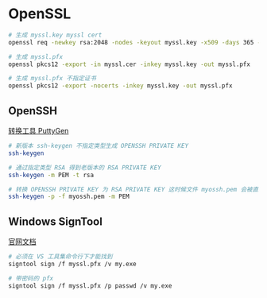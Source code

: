 # OpenSSL

```bash
# 生成 myssl.key myssl cert
openssl req -newkey rsa:2048 -nodes -keyout myssl.key -x509 -days 365 -out myssl.cer

# 生成 myssl.pfx
openssl pkcs12 -export -in myssl.cer -inkey myssl.key -out myssl.pfx

# 生成 myssl.pfx 不指定证书
openssl pkcs12 -export -nocerts -inkey myssl.key -out myssl.pfx
```

## OpenSSH

[转换工具 PuttyGen](https://www.puttygen.com/download-putty)

```bash
# 新版本 ssh-keygen 不指定类型生成 OPENSSH PRIVATE KEY
ssh-keygen

# 通过指定类型 RSA 得到老版本的 RSA PRIVATE KEY
ssh-keygen -m PEM -t rsa

# 转换 OPENSSH PRIVATE KEY 为 RSA PRIVATE KEY 这时候文件 myossh.pem 会被直接替换，如果要老文件需要自行保存。
ssh-keygen -p -f myossh.pem -m PEM
```

## Windows SignTool

[官网文档](https://docs.microsoft.com/zh-cn/dotnet/framework/tools/signtool-exe)

```bash
# 必须在 VS 工具集命令行下才能找到
signtool sign /f myssl.pfx /v my.exe

# 带密码的 pfx
signtool sign /f myssl.pfx /p passwd /v my.exe
```